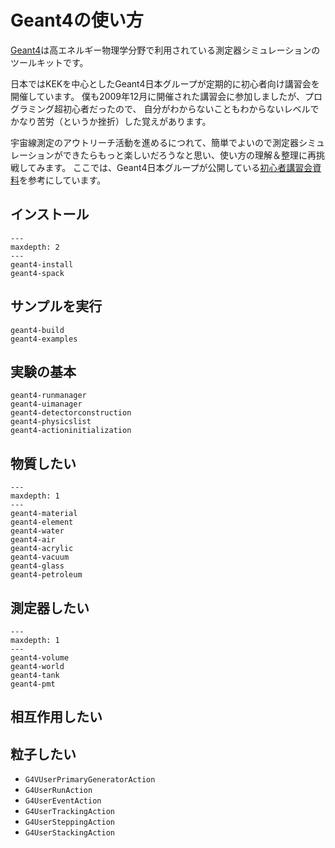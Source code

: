 # Geant4の使い方

[Geant4](https://geant4.org/)は高エネルギー物理学分野で利用されている測定器シミュレーションのツールキットです。

日本ではKEKを中心としたGeant4日本グループが定期的に初心者向け講習会を開催しています。
僕も2009年12月に開催された講習会に参加しましたが、プログラミング超初心者だったので、
自分がわからないこともわからないレベルでかなり苦労（というか挫折）した覚えがあります。

宇宙線測定のアウトリーチ活動を進めるにつれて、簡単でよいので測定器シミュレーションができたらもっと楽しいだろうなと思い、使い方の理解＆整理に再挑戦してみます。
ここでは、Geant4日本グループが公開している[初心者講習会資料](https://wiki.kek.jp/display/geant4/Tutorial+Notes+for+Novice+Users)を参考にしています。

## インストール

```{toctree}
---
maxdepth: 2
---
geant4-install
geant4-spack
```

## サンプルを実行

```{toctree}
geant4-build
geant4-examples
```

## 実験の基本

```{toctree}
geant4-runmanager
geant4-uimanager
geant4-detectorconstruction
geant4-physicslist
geant4-actioninitialization
```

## 物質したい

```{toctree}
---
maxdepth: 1
---
geant4-material
geant4-element
geant4-water
geant4-air
geant4-acrylic
geant4-vacuum
geant4-glass
geant4-petroleum

```

## 測定器したい

```{toctree}
---
maxdepth: 1
---
geant4-volume
geant4-world
geant4-tank
geant4-pmt
```

## 相互作用したい

## 粒子したい

- ``G4VUserPrimaryGeneratorAction``
- ``G4UserRunAction``
- ``G4UserEventAction``
- ``G4UserTrackingAction``
- ``G4UserSteppingAction``
- ``G4UserStackingAction``
